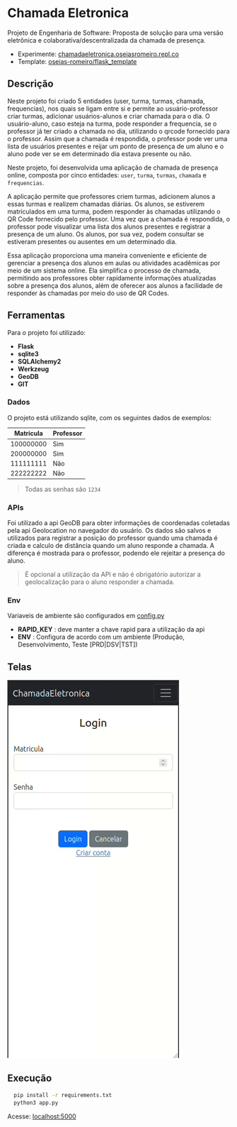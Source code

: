 # Chamada Eletronica

Projeto de Engenharia de Software: Proposta de solução para uma versão eletrônica e colaborativa/descentralizada da chamada de presença.

- Experimente: [chamadaeletronica.oseiasromeiro.repl.co](https://chamadaeletronica.oseiasromeiro.repl.co)
- Template: [oseias-romeiro/flask_template](https://github.com/oseias-romeiro/flask_template)

## Descrição

Neste projeto foi criado 5 entidades (user, turma, turmas, chamada, frequencias), nos quais se ligam entre si e permite ao usuário-professor criar turmas, adicionar usuários-alunos e criar chamada para o dia. O usuário-aluno, caso esteja na turma, pode responder a frequencia, se o professor já ter criado a chamada no dia, utilizando o qrcode fornecido para o professor. Assim que a chamada é respondida, o professor pode ver uma lista de usuários presentes e reijar um ponto de presença de um aluno e o aluno pode ver se em determinado dia estava presente ou não.

Neste projeto, foi desenvolvida uma aplicação de chamada de presença online, composta por cinco entidades: `user`, `turma`, `turmas`, `chamada` e `frequencias`.

A aplicação permite que professores criem turmas, adicionem alunos a essas turmas e realizem chamadas diárias. Os alunos, se estiverem matriculados em uma turma, podem responder às chamadas utilizando o QR Code fornecido pelo professor. Uma vez que a chamada é respondida, o professor pode visualizar uma lista dos alunos presentes e registrar a presença de um aluno. Os alunos, por sua vez, podem consultar se estiveram presentes ou ausentes em um determinado dia.

Essa aplicação proporciona uma maneira conveniente e eficiente de gerenciar a presença dos alunos em aulas ou atividades acadêmicas por meio de um sistema online. Ela simplifica o processo de chamada, permitindo aos professores obter rapidamente informações atualizadas sobre a presença dos alunos, além de oferecer aos alunos a facilidade de responder às chamadas por meio do uso de QR Codes.


## Ferramentas

Para o projeto foi utilizado:
  - **Flask**
  - **sqlite3**
  - **SQLAlchemy2**
  - **Werkzeug**
  - **GeoDB**
  - **GIT**

### Dados

O projeto está utilizando sqlite, com os seguintes dados de exemplos:

|Matricula|Professor|
|--- |--- |
|100000000|Sim|
|200000000|Sim|
|111111111|Não|
|222222222|Não|

> Todas as senhas são `1234`

### APIs

Foi utilizado a api GeoDB para obter informações de coordenadas coletadas pela api Geolocation no navegador do usuário. Os dados são salvos e utilizados para registrar a posição do professor quando uma chamada é criada e calculo de distância quando um aluno responde a chamada. A diferença é mostrada para o professor, podendo ele rejeitar a presença do aluno.

> É opcional a utilização da API e não é obrigatório autorizar a geolocalização para o aluno responder a chamada.

### Env

Variaveis de ambiente são configurados em [config.py](./config.py)

- **RAPID_KEY** : deve manter a chave rapid para a utilização da api
- **ENV** : Configura de acordo com um ambiente (Produção, Desenvolvimento, Teste [PRD|DSV|TST])

## Telas

<img src="static/media/tutorial.gif">

## Execução 

```sh
  pip install -r requirements.txt
  python3 app.py
```

Acesse: [localhost:5000](http://localhost:5000)
